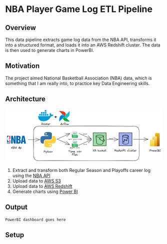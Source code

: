 

# NBA Player Game Log ETL Pipeline

## Overview
This data pipeline  extracts game log data from the NBA API, transforms it into a structured format, and loads it into an AWS Redshift cluster. The data is then used to generate charts in PowerBI.

## Motivation
The project aimed National Basketball Association (NBA) data, which is something that I am really into, to practice key Data Engineering skills.

## Architecture
![Project architecture](/images/nba_data_chart.png "Project architecture")
1. Extract and transform both Regular Season and Playoffs career log using the [NBA API](https://github.com/swar/nba_api)
2. Upload data to [AWS S3](https://aws.amazon.com/pt/s3/)
3. Upload data to [AWS Redshift](https://aws.amazon.com/pt/redshift/)
4. Generate charts using [Power BI](https://powerbi.microsoft.com/)

## Output
`PowerBI dashboard goes here`

## Setup